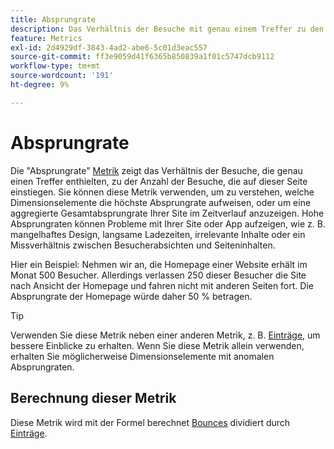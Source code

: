 ```yaml
---
title: Absprungrate
description: Das Verhältnis der Besuche mit genau einem Treffer zu den Einstiegen.
feature: Metrics
exl-id: 2d4929df-3843-4ad2-abe6-5c01d3eac557
source-git-commit: ff3e9059d41f6365b850839a1f01c5747dcb9112
workflow-type: tm+mt
source-wordcount: '191'
ht-degree: 9%

---
```


# Absprungrate

Die &quot;Absprungrate&quot; [Metrik](overview.md) zeigt das Verhältnis der Besuche, die genau einen Treffer enthielten, zu der Anzahl der Besuche, die auf dieser Seite einstiegen. Sie können diese Metrik verwenden, um zu verstehen, welche Dimensionselemente die höchste Absprungrate aufweisen, oder um eine aggregierte Gesamtabsprungrate Ihrer Site im Zeitverlauf anzuzeigen. Hohe Absprungraten können Probleme mit Ihrer Site oder App aufzeigen, wie z. B. mangelhaftes Design, langsame Ladezeiten, irrelevante Inhalte oder ein Missverhältnis zwischen Besucherabsichten und Seiteninhalten.

Hier ein Beispiel: Nehmen wir an, die Homepage einer Website erhält im Monat 500 Besucher. Allerdings verlassen 250 dieser Besucher die Site nach Ansicht der Homepage und fahren nicht mit anderen Seiten fort. Die Absprungrate der Homepage würde daher 50 % betragen.

>[!TIP]
>
>Verwenden Sie diese Metrik neben einer anderen Metrik, z. B. [Einträge](entries.md), um bessere Einblicke zu erhalten. Wenn Sie diese Metrik allein verwenden, erhalten Sie möglicherweise Dimensionselemente mit anomalen Absprungraten.

## Berechnung dieser Metrik

Diese Metrik wird mit der Formel berechnet [Bounces](bounces.md) dividiert durch [Einträge](entries.md).
